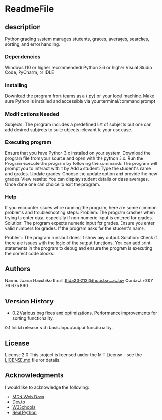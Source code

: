 # ReadmeFile

## description
Python grading system manages students, grades, averages, searches, sorting, and error handling.

### Dependencies
Windows (10 or higher recommended)
Python 3.6 or higher
Visual Studio Code, PyCharm, or IDLE 

### Installing
Download the program from teams as a (.py) on your local machine.
Make sure Python is installed and accessible via your terminal/command prompt

 ### Modifications Needed
Subjects: The program includes a predefined list of subjects but one can add desired subjects to suite ubjects relevant to your use case.

### Executing program
Ensure that you have Python 3.x installed on your system.
Download the program file from your source and open with the python 3.x.
Run the Program execute the program by following the commands
The program will prompt you to interact with it by
Add a student: Type the student's name and grades.
Update grades: Choose the update option and provide the new grades.
View results: You can display student details or class averages.
Once done one can choice to exit the program.

### Help
If you encounter issues while running the program, here are some common problems and troubleshooting steps:
Problem: The program crashes when trying to enter data, especially if non-numeric input is entered for grades.
Solution: The program expects numeric input for grades. Ensure you enter valid numbers for grades. If the program asks for the student's name.

Problem: The program runs but doesn’t show any output.
Solution: Check if there are issues with the logic of the output functions. You can add print statements in the program to debug and ensure the program is executing the correct code blocks.

## Authors
Name: Joana Haushiko
Email:Bida23-212@thuto.bac.ac.bw
Contact:+267 76 675 890

## Version History

* 0.2
Various bug fixes and optimizations.
Performance improvements for sorting functionality.

0.1
Initial release with basic input/output functionality.

## License
License 2.0
This project is licensed under the MIT License - see the [LICENSE.md](LICENSE.md) file for details.

## Acknowledgments
I would like to acknowledge the following:
* [MDN Web Docs](https://developer.mozilla.org)
* [Dev.to](https://dev.to)
* [W3Schools](https://www.w3schools.com)
* [Real Python](https://realpython.com)












